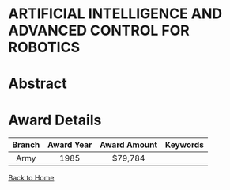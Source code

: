 
ARTIFICIAL INTELLIGENCE AND ADVANCED CONTROL FOR ROBOTICS
=========================================================

# Abstract


  

# Award Details

|Branch|Award Year|Award Amount|Keywords|
| :---: | :---: | :---: | :---: |
|Army|1985|$79,784||
  
  


[Back to Home](https://github.com/chrischow/dod_sbir_awards/CC/#739)